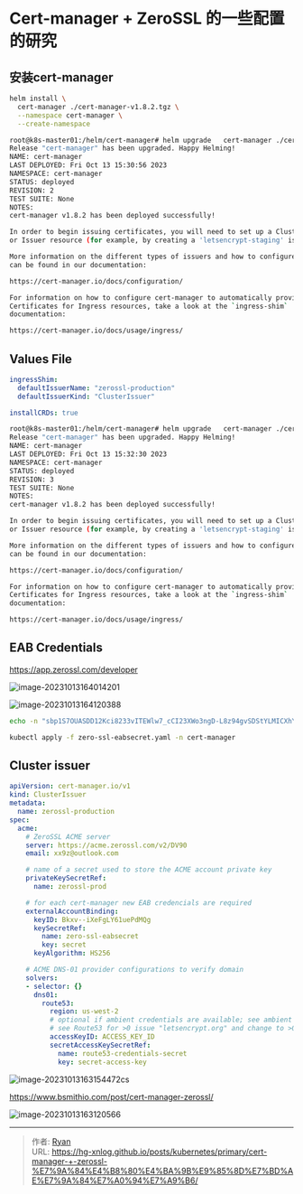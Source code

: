 # 







# Cert-manager + ZeroSSL 的一些配置的研究



## 安装cert-manager 



```sh
helm install \
  cert-manager ./cert-manager-v1.8.2.tgz \
  --namespace cert-manager \
  --create-namespace 
```

```bash
root@k8s-master01:/helm/cert-manager# helm upgrade   cert-manager ./cert-manager-v1.8.2.tgz   --namespace cert-manager   --create-namespace
Release "cert-manager" has been upgraded. Happy Helming!
NAME: cert-manager
LAST DEPLOYED: Fri Oct 13 15:30:56 2023
NAMESPACE: cert-manager
STATUS: deployed
REVISION: 2
TEST SUITE: None
NOTES:
cert-manager v1.8.2 has been deployed successfully!

In order to begin issuing certificates, you will need to set up a ClusterIssuer
or Issuer resource (for example, by creating a 'letsencrypt-staging' issuer).

More information on the different types of issuers and how to configure them
can be found in our documentation:

https://cert-manager.io/docs/configuration/

For information on how to configure cert-manager to automatically provision
Certificates for Ingress resources, take a look at the `ingress-shim`
documentation:

https://cert-manager.io/docs/usage/ingress/

```



## **Values File**

```yaml
ingressShim:
  defaultIssuerName: "zerossl-production"
  defaultIssuerKind: "ClusterIssuer"

installCRDs: true
```







```bash
root@k8s-master01:/helm/cert-manager# helm upgrade   cert-manager ./cert-manager-v1.8.2.tgz   --namespace cert-manager   --create-namespace -f values.yaml
Release "cert-manager" has been upgraded. Happy Helming!
NAME: cert-manager
LAST DEPLOYED: Fri Oct 13 15:32:30 2023
NAMESPACE: cert-manager
STATUS: deployed
REVISION: 3
TEST SUITE: None
NOTES:
cert-manager v1.8.2 has been deployed successfully!

In order to begin issuing certificates, you will need to set up a ClusterIssuer
or Issuer resource (for example, by creating a 'letsencrypt-staging' issuer).

More information on the different types of issuers and how to configure them
can be found in our documentation:

https://cert-manager.io/docs/configuration/

For information on how to configure cert-manager to automatically provision
Certificates for Ingress resources, take a look at the `ingress-shim`
documentation:

https://cert-manager.io/docs/usage/ingress/
```





## **EAB Credentials**

https://app.zerossl.com/developer

![image-20231013164014201](C:\Users\xx9z\AppData\Roaming\Typora\typora-user-images\image-20231013164014201.png)

![image-20231013164120388](C:\Users\xx9z\AppData\Roaming\Typora\typora-user-images\image-20231013164120388.png)



```bash
echo -n "sbp1S7OUASDD12Kci8233vITEWlw7_cCI23XWo3ngD-L8z94gvSDStYLMICXhYjp-CZXC4DDNFLwaz8iTVI0g" | base64 -w 0
```

```sh
kubectl apply -f zero-ssl-eabsecret.yaml -n cert-manager
```





## Cluster issuer

```yaml
apiVersion: cert-manager.io/v1
kind: ClusterIssuer
metadata:
  name: zerossl-production
spec:
  acme:
    # ZeroSSL ACME server
    server: https://acme.zerossl.com/v2/DV90
    email: xx9z@outlook.com

    # name of a secret used to store the ACME account private key
    privateKeySecretRef:
      name: zerossl-prod

    # for each cert-manager new EAB credencials are required
    externalAccountBinding:
      keyID: Bkxv--iXeFgLY61uePdMQg
      keySecretRef:
        name: zero-ssl-eabsecret
        key: secret
      keyAlgorithm: HS256

    # ACME DNS-01 provider configurations to verify domain
    solvers:
    - selector: {}
      dns01:
        route53:
          region: us-west-2
          # optional if ambient credentials are available; see ambient credentials documentation
          # see Route53 for >0 issue "letsencrypt.org" and change to >0 issue "sectigo.com"
          accessKeyID: ACCESS_KEY_ID
          secretAccessKeySecretRef:
            name: route53-credentials-secret
            key: secret-access-key
```

![image-20231013163154472](C:\Users\xx9z\AppData\Roaming\Typora\typora-user-images\image-20231013163154472.png)cs

https://www.bsmithio.com/post/cert-manager-zerossl/



![image-20231013163120566](C:\Users\xx9z\AppData\Roaming\Typora\typora-user-images\image-20231013163120566.png)



---

> 作者: [Ryan](https://github.com/ryanxin7)  
> URL: https://hg-xnlog.github.io/posts/kubernetes/primary/cert-manager-+-zerossl-%E7%9A%84%E4%B8%80%E4%BA%9B%E9%85%8D%E7%BD%AE%E7%9A%84%E7%A0%94%E7%A9%B6/  

